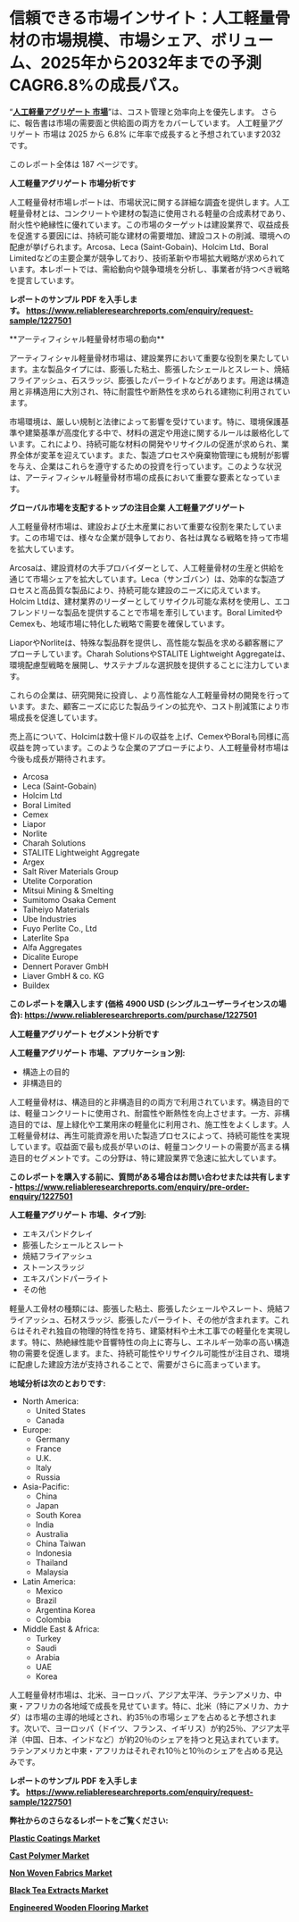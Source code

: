 <p><h1>信頼できる市場インサイト：人工軽量骨材の市場規模、市場シェア、ボリューム、2025年から2032年までの予測CAGR6.8%の成長パス。</h1></p><p>&ldquo;<strong><a href="https://www.reliableresearchreports.com/artificial-lightweight-aggregate-r1227501?utm_campaign=107&utm_medium=9&utm_source=Github&utm_content=ia&utm_term=18032025&utm_id=artificial-lightweight-aggregate">人工軽量アグリゲート 市場</a></strong>&rdquo;は、コスト管理と効率向上を優先します。 さらに、報告書は市場の需要面と供給面の両方をカバーしています。 人工軽量アグリゲート 市場は 2025 から 6.8% に年率で成長すると予想されています2032 です。</p>
<p>このレポート全体は 187 ページです。</p>
<p><strong>人工軽量アグリゲート 市場分析です</strong></p>
<p><p>人工軽量骨材市場レポートは、市場状況に関する詳細な調査を提供します。人工軽量骨材とは、コンクリートや建材の製造に使用される軽量の合成素材であり、耐火性や絶縁性に優れています。この市場のターゲットは建設業界で、収益成長を促進する要因には、持続可能な建材の需要増加、建設コストの削減、環境への配慮が挙げられます。Arcosa、Leca (Saint-Gobain)、Holcim Ltd、Boral Limitedなどの主要企業が競争しており、技術革新や市場拡大戦略が求められています。本レポートでは、需給動向や競争環境を分析し、事業者が持つべき戦略を提言しています。</p></p>
<p><strong>レポートのサンプル PDF を入手します。&nbsp;<a href="https://www.reliableresearchreports.com/enquiry/request-sample/1227501?utm_campaign=107&utm_medium=9&utm_source=Github&utm_content=ia&utm_term=18032025&utm_id=artificial-lightweight-aggregate">https://www.reliableresearchreports.com/enquiry/request-sample/1227501</a></strong></p>
<p><p>**アーティフィシャル軽量骨材市場の動向**</p><p>アーティフィシャル軽量骨材市場は、建設業界において重要な役割を果たしています。主な製品タイプには、膨張した粘土、膨張したシェールとスレート、焼結フライアッシュ、石スラッジ、膨張したパーライトなどがあります。用途は構造用と非構造用に大別され、特に耐震性や断熱性を求められる建物に利用されています。</p><p>市場環境は、厳しい規制と法律によって影響を受けています。特に、環境保護基準や建築基準が高度化する中で、材料の選定や用途に関するルールは厳格化しています。これにより、持続可能な材料の開発やリサイクルの促進が求められ、業界全体が変革を迎えています。また、製造プロセスや廃棄物管理にも規制が影響を与え、企業はこれらを遵守するための投資を行っています。このような状況は、アーティフィシャル軽量骨材市場の成長において重要な要素となっています。</p></p>
<p><strong>グローバル市場を支配するトップの注目企業 人工軽量アグリゲート</strong></p>
<p><p>人工軽量骨材市場は、建設および土木産業において重要な役割を果たしています。この市場では、様々な企業が競争しており、各社は異なる戦略を持って市場を拡大しています。</p><p>Arcosaは、建設資材の大手プロバイダーとして、人工軽量骨材の生産と供給を通じて市場シェアを拡大しています。Leca（サンゴバン）は、効率的な製造プロセスと高品質な製品により、持続可能な建設のニーズに応えています。Holcim Ltdは、建材業界のリーダーとしてリサイクル可能な素材を使用し、エコフレンドリーな製品を提供することで市場を牽引しています。Boral LimitedやCemexも、地域市場に特化した戦略で需要を確保しています。</p><p>LiaporやNorliteは、特殊な製品群を提供し、高性能な製品を求める顧客層にアプローチしています。Charah SolutionsやSTALITE Lightweight Aggregateは、環境配慮型戦略を展開し、サステナブルな選択肢を提供することに注力しています。</p><p>これらの企業は、研究開発に投資し、より高性能な人工軽量骨材の開発を行っています。また、顧客ニーズに応じた製品ラインの拡充や、コスト削減策により市場成長を促進しています。</p><p>売上高について、Holcimは数十億ドルの収益を上げ、CemexやBoralも同様に高収益を誇っています。このような企業のアプローチにより、人工軽量骨材市場は今後も成長が期待されます。</p></p>
<p><ul><li>Arcosa</li><li>Leca (Saint-Gobain)</li><li>Holcim Ltd</li><li>Boral Limited</li><li>Cemex</li><li>Liapor</li><li>Norlite</li><li>Charah Solutions</li><li>STALITE Lightweight Aggregate</li><li>Argex</li><li>Salt River Materials Group</li><li>Utelite Corporation</li><li>Mitsui Mining & Smelting</li><li>Sumitomo Osaka Cement</li><li>Taiheiyo Materials</li><li>Ube Industries</li><li>Fuyo Perlite Co., Ltd</li><li>Laterlite Spa</li><li>Alfa Aggregates</li><li>Dicalite Europe</li><li>Dennert Poraver GmbH</li><li>Liaver GmbH & co. KG</li><li>Buildex</li></ul></p>
<p><strong>このレポートを購入します (価格 4900 USD (シングルユーザーライセンスの場合):&nbsp;<a href="https://www.reliableresearchreports.com/purchase/1227501?utm_campaign=107&utm_medium=9&utm_source=Github&utm_content=ia&utm_term=18032025&utm_id=artificial-lightweight-aggregate">https://www.reliableresearchreports.com/purchase/1227501</a></strong></p>
<p><strong>人工軽量アグリゲート セグメント分析です</strong></p>
<p><strong>人工軽量アグリゲート 市場、アプリケーション別:</strong></p>
<p><ul><li>構造上の目的</li><li>非構造目的</li></ul></p>
<p><p>人工軽量骨材は、構造目的と非構造目的の両方で利用されています。構造目的では、軽量コンクリートに使用され、耐震性や断熱性を向上させます。一方、非構造目的では、屋上緑化や工業用床の軽量化に利用され、施工性をよくします。人工軽量骨材は、再生可能資源を用いた製造プロセスによって、持続可能性を実現しています。収益面で最も成長が早いのは、軽量コンクリートの需要が高まる構造目的セグメントです。この分野は、特に建設業界で急速に拡大しています。</p></p>
<p><strong>このレポートを購入する前に、質問がある場合はお問い合わせまたは共有します - <a href="https://www.reliableresearchreports.com/enquiry/pre-order-enquiry/1227501?utm_campaign=107&utm_medium=9&utm_source=Github&utm_content=ia&utm_term=18032025&utm_id=artificial-lightweight-aggregate">https://www.reliableresearchreports.com/enquiry/pre-order-enquiry/1227501</a></strong></p>
<p><strong>人工軽量アグリゲート 市場、タイプ別:</strong></p>
<p><ul><li>エキスパンドクレイ</li><li>膨張したシェールとスレート</li><li>焼結フライアッシュ</li><li>ストーンスラッジ</li><li>エキスパンドパーライト</li><li>その他</li></ul></p>
<p><p>軽量人工骨材の種類には、膨張した粘土、膨張したシェールやスレート、焼結フライアッシュ、石材スラッジ、膨張したパーライト、その他が含まれます。これらはそれぞれ独自の物理的特性を持ち、建築材料や土木工事での軽量化を実現します。特に、熱絶縁性能や音響特性の向上に寄与し、エネルギー効率の高い構造物の需要を促進します。また、持続可能性やリサイクル可能性が注目され、環境に配慮した建設方法が支持されることで、需要がさらに高まっています。</p></p>
<p><strong>地域分析は次のとおりです:</strong></p>
<p><ul>
    <li>
        North America:
        <ul>
            <li>United States</li>
            <li>Canada</li>
        </ul>
    </li>
    <li>
        Europe:
        <ul>
            <li>Germany</li>
            <li>France</li>
            <li>U.K.</li>
            <li>Italy</li>
            <li>Russia</li>
        </ul>
    </li>
    <li>
        Asia-Pacific:
        <ul>
            <li>China</li>
            <li>Japan</li>
            <li>South Korea</li>
            <li>India</li>
            <li>Australia</li>
            <li>China Taiwan</li>
            <li>Indonesia</li>
            <li>Thailand</li>
            <li>Malaysia</li>
        </ul>
    </li>
    <li>
        Latin America:
        <ul>
            <li>Mexico</li>
            <li>Brazil</li>
            <li>Argentina Korea</li>
            <li>Colombia</li>
        </ul>
    </li>
    <li>
        Middle East & Africa:
        <ul>
            <li>Turkey</li>
            <li>Saudi</li>
            <li>Arabia</li>
            <li>UAE</li>
            <li>Korea</li>
        </ul>
    </li>
    </ul></p>
<p><p>人工軽量骨材市場は、北米、ヨーロッパ、アジア太平洋、ラテンアメリカ、中東・アフリカの各地域で成長を見せています。特に、北米（特にアメリカ、カナダ）は市場の主導的地域とされ、約35％の市場シェアを占めると予想されます。次いで、ヨーロッパ（ドイツ、フランス、イギリス）が約25％、アジア太平洋（中国、日本、インドなど）が約20％のシェアを持つと見込まれています。ラテンアメリカと中東・アフリカはそれぞれ10％と10％のシェアを占める見込みです。</p></p>
<p><strong>レポートのサンプル PDF を入手します。&nbsp;<a href="https://www.reliableresearchreports.com/enquiry/request-sample/1227501?utm_campaign=107&utm_medium=9&utm_source=Github&utm_content=ia&utm_term=18032025&utm_id=artificial-lightweight-aggregate">https://www.reliableresearchreports.com/enquiry/request-sample/1227501</a></strong></p>
<p><strong></strong></p>
<p><strong></strong></p>
<p><strong></strong></p>
<p><strong></strong></p>
<p><strong>弊社からのさらなるレポートをご覧ください:</strong></p>
<p><strong><p><a href="https://github.com/mehakmiamid1/Market-Research-Report-List-1/blob/main/plastic-coatings-market.md?utm_campaign=107&utm_medium=9&utm_source=Github&utm_content=ia&utm_term=18032025&utm_id=artificial-lightweight-aggregate">Plastic Coatings Market</a></p><p><a href="https://github.com/osamhcombre/Market-Research-Report-List-1/blob/main/cast-polymer-market.md?utm_campaign=107&utm_medium=9&utm_source=Github&utm_content=ia&utm_term=18032025&utm_id=artificial-lightweight-aggregate">Cast Polymer Market</a></p><p><a href="https://github.com/cachaskluwe/Market-Research-Report-List-1/blob/main/non-woven-fabrics-market.md?utm_campaign=107&utm_medium=9&utm_source=Github&utm_content=ia&utm_term=18032025&utm_id=artificial-lightweight-aggregate">Non Woven Fabrics Market</a></p><p><a href="https://github.com/cobinaydin13/Market-Research-Report-List-1/blob/main/black-tea-extracts-market.md?utm_campaign=107&utm_medium=9&utm_source=Github&utm_content=ia&utm_term=18032025&utm_id=artificial-lightweight-aggregate">Black Tea Extracts Market</a></p><p><a href="https://github.com/jenevycachat/Market-Research-Report-List-1/blob/main/engineered-wooden-flooring-market.md?utm_campaign=107&utm_medium=9&utm_source=Github&utm_content=ia&utm_term=18032025&utm_id=artificial-lightweight-aggregate">Engineered Wooden Flooring Market</a></p></strong></p>